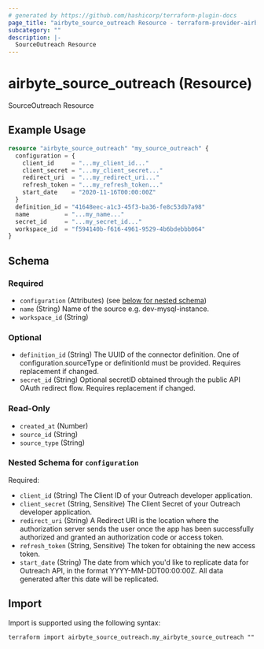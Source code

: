 ```yaml
---
# generated by https://github.com/hashicorp/terraform-plugin-docs
page_title: "airbyte_source_outreach Resource - terraform-provider-airbyte"
subcategory: ""
description: |-
  SourceOutreach Resource
---
```


# airbyte_source_outreach (Resource)

SourceOutreach Resource

## Example Usage

```terraform
resource "airbyte_source_outreach" "my_source_outreach" {
  configuration = {
    client_id     = "...my_client_id..."
    client_secret = "...my_client_secret..."
    redirect_uri  = "...my_redirect_uri..."
    refresh_token = "...my_refresh_token..."
    start_date    = "2020-11-16T00:00:00Z"
  }
  definition_id = "41648eec-a1c3-45f3-ba36-fe8c53db7a98"
  name          = "...my_name..."
  secret_id     = "...my_secret_id..."
  workspace_id  = "f594140b-f616-4961-9529-4b6bdebbb064"
}
```

<!-- schema generated by tfplugindocs -->
## Schema

### Required

- `configuration` (Attributes) (see [below for nested schema](#nestedatt--configuration))
- `name` (String) Name of the source e.g. dev-mysql-instance.
- `workspace_id` (String)

### Optional

- `definition_id` (String) The UUID of the connector definition. One of configuration.sourceType or definitionId must be provided. Requires replacement if changed.
- `secret_id` (String) Optional secretID obtained through the public API OAuth redirect flow. Requires replacement if changed.

### Read-Only

- `created_at` (Number)
- `source_id` (String)
- `source_type` (String)

<a id="nestedatt--configuration"></a>
### Nested Schema for `configuration`

Required:

- `client_id` (String) The Client ID of your Outreach developer application.
- `client_secret` (String, Sensitive) The Client Secret of your Outreach developer application.
- `redirect_uri` (String) A Redirect URI is the location where the authorization server sends the user once the app has been successfully authorized and granted an authorization code or access token.
- `refresh_token` (String, Sensitive) The token for obtaining the new access token.
- `start_date` (String) The date from which you'd like to replicate data for Outreach API, in the format YYYY-MM-DDT00:00:00Z. All data generated after this date will be replicated.

## Import

Import is supported using the following syntax:

```shell
terraform import airbyte_source_outreach.my_airbyte_source_outreach ""
```
